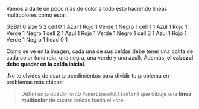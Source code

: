 Vamos a darle un poco más de color a todo esto haciendo líneas multicolores como esta:

<gs-board>
 GBB/1.0
  size 5 2
  cell 0 1 Azul 1 Rojo 1 Verde 1 Negro 1
  cell 1 1 Azul 1 Rojo 1 Verde 1 Negro 1
  cell 2 1 Azul 1 Rojo 1 Verde 1 Negro 1
  cell 3 1 Azul 1 Rojo 1 Verde 1 Negro 1
  head 0 1 
</gs-board>

Como se ve en la imagen, cada una de sus celdas debe tener una bolita de cada color (una roja, una negra, una verde y una azul). Además, **el cabezal debe quedar en la celda inicial**. 

¡No te olvides de usar procedimientos para dividir tu problema en problemas más chicos!

> Definí un procedimiento `PonerLineaMulticolor4` que dibuje una **línea multicolor** de cuatro celdas hacia el `Este`.
